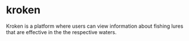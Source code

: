 # kroken
Kroken is a platform where users can view information about fishing lures that are effective in the the respective waters. 
